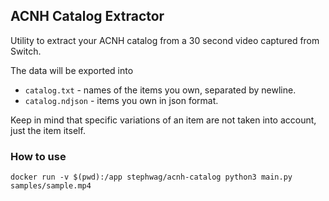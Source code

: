 ## ACNH Catalog Extractor

Utility to extract your ACNH catalog from a 30 second video captured from Switch.

The data will be exported into
* `catalog.txt` - names of the items you own, separated by newline.
* `catalog.ndjson` - items you own in json format.

Keep in mind that specific variations of an item are not taken into account, just the item itself.

### How to use

```
docker run -v $(pwd):/app stephwag/acnh-catalog python3 main.py samples/sample.mp4
```
